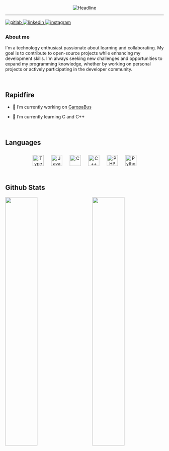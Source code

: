 <div>
<p align="center">
  <img src="https://readme-typing-svg.herokuapp.com?color=%236FDA44&size=32&center=true&vCenter=true&width=600&height=35&lines=Hi+there+I'm+João+%F0%9F%91%8B;Welcome+to+my+profile;Full-Stack+Developer;" alt="Headline" />
</p>

----

<a href="https://gitlab.com/joaoatpre" target="_blank">
  <img src=https://img.shields.io/badge/gitlab-330F63.svg?&style=for-the-badge&logo=gitlab&logoColor=white alt=gitlab style="margin-bottom: 5px;" />
</a>
<a href="https://www.linkedin.com/in/joao-ant-4323a4318" target="_blank">
  <img src=https://img.shields.io/badge/linkedin-%231E77B5.svg?&style=for-the-badge&logo=linkedin&logoColor=white alt=linkedin style="margin-bottom: 5px;" />
</a>
<a href="https://instagram.com/jao.antpre" target="_blank">
  <img src=https://img.shields.io/badge/instagram-%23000000.svg?&style=for-the-badge&logo=instagram&logoColor=white alt=instagram style="margin-bottom: 5px;" />
</a>  

### About me
I'm a technology enthusiast passionate about learning and collaborating. My goal is to contribute to open-source projects while enhancing my development skills. I'm always seeking new challenges and opportunities to expand my programming knowledge, whether by working on personal projects or actively participating in the developer community.

<br/>

## Rapidfire  

- 🔭 I’m currently working on [GaropaBus](https://github.com/garopabus)  


- 🌱 I’m currently learning C and C++

<br/>  

## Languages
<div align="center">
<a href="https://www.typescriptlang.org/" target="_blank"><img style="margin: 10px" src="https://profilinator.rishav.dev/skills-assets/typescript-original.svg" alt="TypeScript" height="35" /></a>
<a href="https://www.javascript.com/" target="_blank"><img style="margin: 10px" src="https://profilinator.rishav.dev/skills-assets/javascript-original.svg" alt="JavaScript" height="35" /></a>
<a href="https://www.cprogramming.com/" target="_blank"><img style="margin: 10px" src="https://profilinator.rishav.dev/skills-assets/c-original.svg" alt="C" height="35" /></a>
<a href="https://www.cplusplus.com/" target="_blank"><img style="margin: 10px" src="https://profilinator.rishav.dev/skills-assets/cplusplus-original.svg" alt="C++" height="35" /></a>
<a href="https://www.php.net/" target="_blank"><img style="margin: 10px" src="https://profilinator.rishav.dev/skills-assets/php-original.svg" alt="PHP" height="35" /></a>
<a href="https://www.python.org/" target="_blank"><img style="margin: 10px" src="https://profilinator.rishav.dev/skills-assets/python-original.svg" alt="Python" height="35" /></a>
</div>

<br/>  

## Github Stats  

<div>
  <img src="https://github-readme-stats.vercel.app/api/top-langs/?username=joaoatpre&hide_border=true&layout=compact" style="width: 45%" align="left" />
  <img src="https://github-readme-stats.vercel.app/api?username=joaoatpre&show_icons=true&count_private=true&hide_border=true" style="width: 45%" align="right" /> 
</div>
</div>
